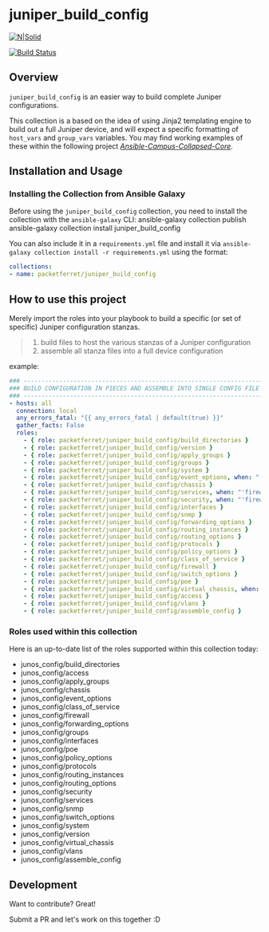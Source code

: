 # juniper_build_config

[![N|Solid](https://upload.wikimedia.org/wikipedia/commons/3/31/Juniper_Networks_logo.svg)](https://www.juniper.net/documentation/solutions/en_US/campus)

[![Build Status](https://travis-ci.org/packetferret/Ansible-juniper_build_config.svg?branch=master)](https://travis-ci.org/packetferret/juniper_build_config)

## Overview

`juniper_build_config` is an easier way to build complete Juniper configurations.

This collection is a based on the idea of using Jinja2 templating engine to build out a full Juniper device, and will expect a specific formatting of `host_vars` and `group_vars` variables. You may find working examples of these within the following project *[Ansible-Campus-Collapsed-Core](https://github.com/packetferret/Ansible-Campus-Collapsed-Core)*.

## Installation and Usage

### Installing the Collection from Ansible Galaxy

Before using the `juniper_build_config` collection, you need to install the collection with the `ansible-galaxy` CLI:
ansible-galaxy collection publish
    ansible-galaxy collection install juniper_build_config

You can also include it in a `requirements.yml` file and install it via `ansible-galaxy collection install -r requirements.yml` using the format:

```yaml
collections:
- name: packetferret/juniper_build_config
```

## How to use this project

Merely import the roles into your playbook to build a specific (or set of specific) Juniper configuration stanzas.

>1. build files to host the various stanzas of a Juniper configuration
>2. assemble all stanza files into a full device configuration

example:

```yaml
### ---------------------------------------------------------------------------
### BUILD CONFIGURATION IN PIECES AND ASSEMBLE INTO SINGLE CONFIG FILE
### ---------------------------------------------------------------------------
- hosts: all
  connection: local
  any_errors_fatal: "{{ any_errors_fatal | default(true) }}"
  gather_facts: False
  roles:
    - { role: packetferret/juniper_build_config/build_directories }
    - { role: packetferret/juniper_build_config/version }
    - { role: packetferret/juniper_build_config/apply_groups }
    - { role: packetferret/juniper_build_config/groups }
    - { role: packetferret/juniper_build_config/system }
    - { role: packetferret/juniper_build_config/event_options, when: "'switch' in device.role" }
    - { role: packetferret/juniper_build_config/chassis }
    - { role: packetferret/juniper_build_config/services, when: "'firewall' in device.role" }
    - { role: packetferret/juniper_build_config/security, when: "'firewall' in device.role" }
    - { role: packetferret/juniper_build_config/interfaces }
    - { role: packetferret/juniper_build_config/snmp }
    - { role: packetferret/juniper_build_config/forwarding_options }
    - { role: packetferret/juniper_build_config/routing_instances }
    - { role: packetferret/juniper_build_config/routing_options }
    - { role: packetferret/juniper_build_config/protocols }
    - { role: packetferret/juniper_build_config/policy_options }
    - { role: packetferret/juniper_build_config/class_of_service }
    - { role: packetferret/juniper_build_config/firewall }
    - { role: packetferret/juniper_build_config/switch_options }
    - { role: packetferret/juniper_build_config/poe }
    - { role: packetferret/juniper_build_config/virtual_chassis, when: "'virtual_chassis' in device.role" }
    - { role: packetferret/juniper_build_config/access }
    - { role: packetferret/juniper_build_config/vlans }
    - { role: packetferret/juniper_build_config/assemble_config }
```

### Roles used within this collection

Here is an up-to-date list of the roles supported within this collection today:

  - junos_config/build_directories
  - junos_config/access
  - junos_config/apply_groups
  - junos_config/chassis
  - junos_config/event_options
  - junos_config/class_of_service
  - junos_config/firewall
  - junos_config/forwarding_options
  - junos_config/groups
  - junos_config/interfaces
  - junos_config/poe
  - junos_config/policy_options
  - junos_config/protocols
  - junos_config/routing_instances
  - junos_config/routing_options
  - junos_config/security
  - junos_config/services
  - junos_config/snmp
  - junos_config/switch_options
  - junos_config/system
  - junos_config/version
  - junos_config/virtual_chassis
  - junos_config/vlans
  - junos_config/assemble_config

## Development

Want to contribute? Great!

Submit a PR and let's work on this together :D
